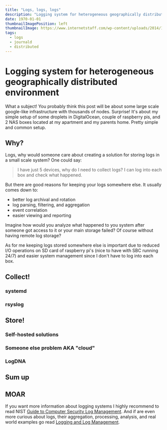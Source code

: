 ```yaml
---
title: "Logs, logs, logs"
description: "Logging system for heterogeneous geographically distributed environment"
date: 1970-01-01
thumbnailImagePosition: left
thumbnailImage: https://www.internetstaff.com/wp-content/uploads/2014/10/journal2-300x183.png
tags:
  - logs
  - journald
  - distributed
---
```


# Logging system for heterogeneous geographically distributed environment

What a subject! You probably think this post will be about some large scale google-like infrastructure with thousands of
nodes. Surprise! It's about my simple setup of some droplets in DigitalOcean, couple of raspberry pis, and 2 NAS boxes
located at my apartment and my parents home. Pretty simple and common setup.

## Why?
Logs, why would someone care about creating a solution for storing logs in a small scale system? One could say:

> I have just 5 devices, why do I need to collect logs? I can log into each box and check what happened.

But there are good reasons for keeping your logs somewhere else. It usually comes down to:
- better log archival and rotation
- log parsing, filtering, and aggregation
- event correlation
- easier viewing and reporting

Imagine how would you analyze what happened to you system after someone got access to it or your main storage
failed? Of course without having remote log storage?

As for me keeping logs stored somewhere else is important due to reduced I/O operations on SD card of raspberry pi's
(nice to have with SBC running 24/7) and easier system management since I don't have to log into each box.

## Collect!


### systemd


### rsyslog


## Store!


### Self-hosted solutions


### Someone else problem AKA "cloud"


### LogDNA



## Sum up


## MOAR

If you want more information about logging systems I highly recommend to read NIST
[Guide to Computer Security Log Management](https://ws680.nist.gov/publication/get_pdf.cfm?pub_id=50881). And if are
even more curious about logs, their aggregation, processing, analysis, and real world examples go read
[Logging and Log Management](https://www.amazon.com/Logging-Log-Management-Authoritative-Understanding/dp/1597496359).
